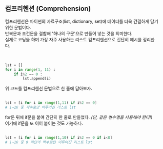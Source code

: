 ## 컴프리헨션 (Comprehension)
컴프리헨션은 파이썬의 자료구조(list, dictionary, set)에 데이터를 더욱 간결하게 담기 위한 문법이다.<br>
반복문과 조건문을 결합해 '하나의 구문'으로 만들어 넣는 것을 의미한다.<br>
실제로 코딩을 하며 가장 자주 사용하는 리스트 컴프리헨션으로 간단히 예시를 정리한다.<br><br>
<br>



```python
lst = []
for i in range(1, 11) :
    if i%2 == 0 :
        lst.append(i)
```
위 코드를 컴프리헨션 문법으로 한 줄에 담아보자.<br>
<br>

```python
lst = [i for i in range(1,11) if i%2 == 0]
# 1~10 중 짝수로만 이루어진 리스트 lst
```
for문 뒤에 if문을 붙여 간단히 한 줄로 만들었다. <em>(단, 같은 변수명을 사용해야 한다!)</em><br>
여기에 if문을 또 이어 붙이는 것도 가능하다.<br><br>

```python
lst = [i for i in range(1,10) if i%2 == 0 if i<8]
# 1~10 중 8 미만의 짝수로만 이루어진 리스트 lst
```
